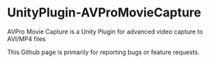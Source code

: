 # UnityPlugin-AVProMovieCapture
AVPro Movie Capture is a Unity Plugin for advanced video capture to AVI/MP4 files

This Github page is primarily for reporting bugs or feature requests.
